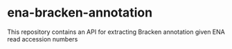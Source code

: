 # ena-bracken-annotation
This repository contains an API for extracting Bracken annotation given ENA read accession numbers
